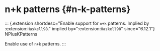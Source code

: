 n+k patterns {#n-k-patterns}
============

::: {.extension shortdesc="Enable support for ``n+k`` patterns.
Implied by :extension:`Haskell98`." implied by=":extension:`Haskell98`" since="6.12.1"}
NPlusKPatterns

Enable use of `n+k` patterns.
:::
